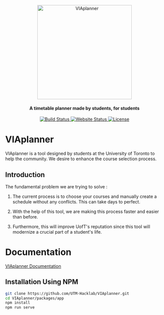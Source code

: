 <p align="center">
  <a href="https://docs.viaplanner.ca/" target="_blank">
    <img alt="VIAplanner" width="300" src="./logo-with-text.png">
  </a>
</p>

<h4 align="center">A timetable planner made by students, for students</h4>

<p align="center"> 
   <a href="https://app.netlify.com/sites/viaplanner/deploys">
    <img alt="Build Status" src="https://api.netlify.com/api/v1/badges/84bc999c-5549-415d-8d1e-f8c03324c2e4/deploy-status">
  </a>
  <a href="https://viaplanner.ca">
    <img alt="Website Status" src="https://img.shields.io/endpoint?url=https://api.viaplanner.ca/status&style=flat">
  </a>
  <a href="https://github.com/UTM-Hacklab/VIAplanner/blob/master/LICENSE">
    <img alt="License" src="https://img.shields.io/badge/license-GPL-green?style=flat">
  </a>
</p>


# VIAplanner

VIAplanner is a tool designed by students at the University of Toronto to help the community. We desire to enhance the course selection process.

## Introduction

The fundamental problem we are trying to solve :
1. The current process is to choose your courses and manually create a schedule without any conflicts. This can take days to perfect.

2. With the help of this tool, we are making this process faster and easier than before.

3. Furthermore, this will improve UofT's reputation since this tool will modernize a crucial part of a student's life.

# Documentation
[VIAplanner Documentation](https://docs.viaplanner.ca)

## Installation Using NPM

```sh
git clone https://github.com/UTM-Hacklab/VIAplanner.git
cd VIAplanner/packages/app
npm install
npm run serve
```
